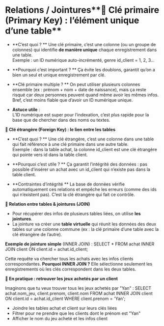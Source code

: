 # Relations / Jointures**🔑 Clé primaire (Primary Key) : l’élément unique d’une table**

- **C’est quoi ?  **
  Une clé primaire, c’est une colonne (ou un groupe de colonnes) qui identifie **de manière unique** chaque enregistrement dans une table.  
  Exemple : un ID numérique auto-incrémenté, genre id_client = 1, 2, 3...

- **Pourquoi c’est important ?  **
  Ça évite les doublons, garantit qu’on a bien un seul et unique enregistrement par clé.

- **Clé primaire multiple ?  **
  On peut utiliser plusieurs colonnes ensemble (ex : prénom + nom + date de naissance), mais ça reste risqué car deux personnes peuvent quand même avoir les mêmes infos.  
  Bref, c’est moins fiable que d’avoir un ID numérique unique.

- **Astuce utile** :  
  L’ID numérique est super pour l’indexation, c’est plus rapide pour la base que de chercher dans des noms ou textes.



**🔗 Clé étrangère (Foreign Key) : le lien entre les tables**

- **C’est quoi ?  **
  Une clé étrangère, c’est une colonne dans une table qui fait référence à une clé primaire dans une autre table.  
  Exemple : dans la table achat, la colonne id_client est une clé étrangère qui pointe vers id dans la table client.

- **Pourquoi c’est utile ?  **
  Ça garantit l’intégrité des données : pas possible d’insérer un achat avec un id_client qui n’existe pas dans la table client.

- **Contraintes d’intégrité  **
  La base de données vérifie automatiquement ces relations et empêche les erreurs (comme des ids qui n’existent pas). C’est la clé étrangère qui fait ce contrôle.



**🔄 Relation entre tables & jointures (JOIN)**

- Pour récupérer des infos de plusieurs tables liées, on utilise **les jointures**.
- La jointure va créer une **table virtuelle** qui réunit les données des deux tables sur une colonne commune (ex : la clé primaire d’une table avec la clé étrangère de l’autre).

**Exemple de jointure simple** (INNER JOIN) : SELECT * FROM achat INNER JOIN client ON client.id = achat.id_client;

Cette requête va chercher tous les achats avec les infos clients correspondantes. **Pourquoi INNER JOIN ?** Elle sélectionne seulement les enregistrements où les clés correspondent dans les deux tables.



**📝 En pratique : retrouver les jeux achetés par un client**

Imaginons que tu veux trouver tous les jeux achetés par "Yan" : SELECT achat.nom_jeu, client.prenom, client.nom FROM achat INNER JOIN client ON client.id = achat.id_client WHERE client.prenom = 'Yan';

- Joindre les tables achat et client sur leurs clés liées
- Filtrer pour ne prendre que les clients dont le prénom est "Yan"
- Afficher le nom du jeu acheté et les infos client
